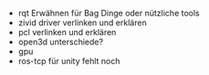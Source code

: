- rqt Erwähnen für Bag Dinge oder nützliche tools
- zivid driver verlinken und erklären
- pcl verlinken und erklären
- open3d unterschiede?
- gpu 
- ros-tcp für unity fehlt noch
